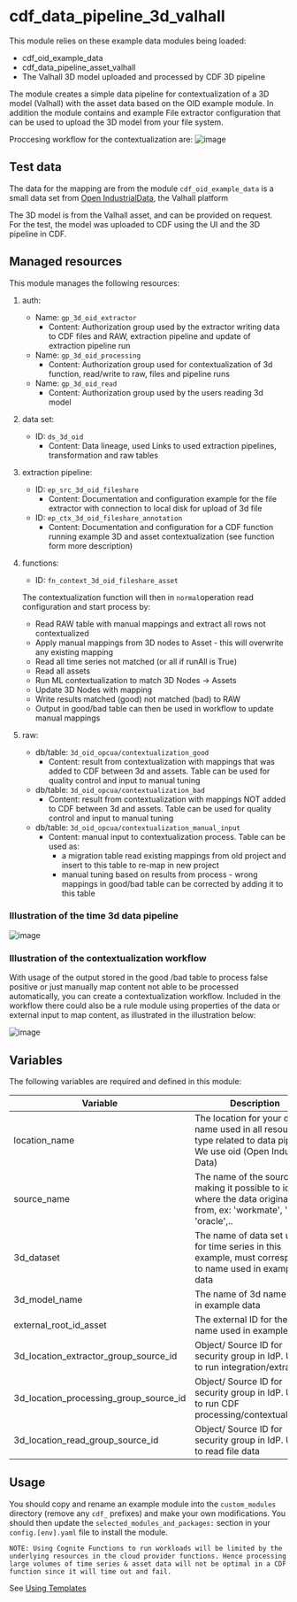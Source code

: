 # cdf_data_pipeline_3d_valhall

This module relies on these example data modules being loaded:

- cdf_oid_example_data
- cdf_data_pipeline_asset_valhall
- The Valhall 3D model uploaded and processed by CDF 3D pipeline

The module creates a simple data pipeline for contextualization of a 3D model (Valhall) with
the asset data based on the OID example module. In addition the module contains and example
File extractor configuration that can be used to upload the 3D model from your file system.

Proccesing workflow for the contextualization are:
![image](https://github.com/cognitedata/toolkit/assets/31886431/b29522f8-7f4b-4e23-b06a-f3ffffde103c)

## Test data

The data for the mapping are from the module `cdf_oid_example_data` is a small data set
from [Open IndustrialData](https://learn.cognite.com/open-industrial-data), the Valhall platform

The 3D model is from the Valhall asset, and can be provided on request.  
For the test, the model was uploaded to CDF using the UI and the 3D pipeline in CDF.

## Managed resources

This module manages the following resources:

1. auth:
   - Name: `gp_3d_oid_extractor`
     - Content: Authorization group used by the extractor writing data to CDF files and RAW,
       extraction pipeline and update of extraction pipeline run
   - Name: `gp_3d_oid_processing`
     - Content: Authorization group used for contextualization of 3d function, read/write
       to raw, files and pipeline runs
   - Name: `gp_3d_oid_read`
     - Content: Authorization group used by the users reading 3d model

2. data set:
   - ID: `ds_3d_oid`
     - Content: Data lineage, used Links to used extraction pipelines, transformation and raw tables

3. extraction pipeline:
   - ID: `ep_src_3d_oid_fileshare`
     - Content: Documentation and configuration example for the file extractor with connection
       to local disk for upload of 3d file
   - ID: `ep_ctx_3d_oid_fileshare_annotation`
     - Content: Documentation and configuration for a CDF function running example 3D and asset
       contextualization (see function form more description)

4. functions:
   - ID: `fn_context_3d_oid_fileshare_asset`

    The contextualization function will then in `normal`operation read configuration and start process by:

    - Read RAW table with manual mappings and extract all rows not contextualized
    - Apply manual mappings from 3D nodes to Asset - this will overwrite any existing mapping
    - Read all time series not matched (or all if runAll is True)
    - Read all assets
    - Run ML contextualization to match 3D Nodes -> Assets
    - Update 3D Nodes with mapping
    - Write results matched (good) not matched (bad) to RAW
    - Output in good/bad table can then be used in workflow to update manual mappings

5. raw:
   - db/table: `3d_oid_opcua/contextualization_good`
     - Content: result from contextualization with mappings that was added to CDF between 3d and assets.
       Table can be used for quality control and input to manual tuning
   - db/table: `3d_oid_opcua/contextualization_bad`
     - Content: result from contextualization with mappings NOT added to CDF between 3d and assets.
       Table can be used for quality control and input to manual tuning
   - db/table: `3d_oid_opcua/contextualization_manual_input`
     - Content: manual input to contextualization process. Table can be used as:
       - a migration table read existing mappings from old project and insert to this table
         to re-map in new project
       - manual tuning based on results from process - wrong mappings in good/bad table can be
         corrected by adding it to this table

### Illustration of the time 3d data pipeline

![image](https://github.com/cognitedata/toolkit/assets/31886431/f1129181-bab0-42cb-8366-860e8fb30d7e)

### Illustration of the contextualization workflow

With usage of the output stored in the good /bad table to process false positive or just manually map content not able to be processed automatically, you can create a contextualization workflow.
Included in the workflow there could also be a rule module using properties of the data or external input to map content, as illustrated in the illustration below:

![image](https://github.com/cognitedata/toolkit/assets/31886431/0e990b47-0c06-4040-b680-7e2dddcdccee)

## Variables

The following variables are required and defined in this module:

| Variable | Description |
|----------|-------------|
| location_name | The location for your data, name used in all resource type related to data pipeline. We use oid (Open Industrial Data) |
| source_name | The name of the source making it possible to identify where the data originates from, ex: 'workmate', 'sap', 'oracle',..|
| 3d_dataset | The name of data set used for time series in this example, must correspond to name used in example data|
| 3d_model_name | The name of 3d name used in example data|
| external_root_id_asset | The external ID for the Asset name used in example data|
| 3d_location_extractor_group_source_id | Object/ Source ID for security group in IdP. Used to run integration/extractor|
| 3d_location_processing_group_source_id | Object/ Source ID for security group in IdP. Used to run CDF processing/contextualization|
| 3d_location_read_group_source_id | Object/ Source ID for security group in IdP. Used to read file data|

## Usage

You should copy and rename an example module into the `custom_modules` directory (remove any `cdf_` prefixes) and make
your own modifications. You should then update the `selected_modules_and_packages:` section in your `config.[env].yaml`
file to install the module.

`NOTE: Using Cognite Functions to run workloads will be limited by the underlying resources
 in the cloud provider functions. Hence processing large volumes of time series & asset data
 will not be optimal in a CDF function since it will time out and fail.`

See [Using Templates](https://developer.cognite.com/sdks/toolkit/templates)
